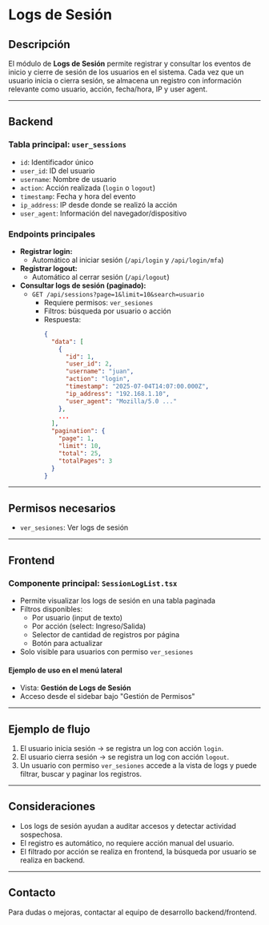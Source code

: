 # Logs de Sesión

## Descripción
El módulo de **Logs de Sesión** permite registrar y consultar los eventos de inicio y cierre de sesión de los usuarios en el sistema. Cada vez que un usuario inicia o cierra sesión, se almacena un registro con información relevante como usuario, acción, fecha/hora, IP y user agent.

---

## Backend

### Tabla principal: `user_sessions`
- `id`: Identificador único
- `user_id`: ID del usuario
- `username`: Nombre de usuario
- `action`: Acción realizada (`login` o `logout`)
- `timestamp`: Fecha y hora del evento
- `ip_address`: IP desde donde se realizó la acción
- `user_agent`: Información del navegador/dispositivo

### Endpoints principales

- **Registrar login:**
  - Automático al iniciar sesión (`/api/login` y `/api/login/mfa`)
- **Registrar logout:**
  - Automático al cerrar sesión (`/api/logout`)
- **Consultar logs de sesión (paginado):**
  - `GET /api/sessions?page=1&limit=10&search=usuario`
    - Requiere permisos: `ver_sesiones`
    - Filtros: búsqueda por usuario o acción
    - Respuesta:
      ```json
      {
        "data": [
          {
            "id": 1,
            "user_id": 2,
            "username": "juan",
            "action": "login",
            "timestamp": "2025-07-04T14:07:00.000Z",
            "ip_address": "192.168.1.10",
            "user_agent": "Mozilla/5.0 ..."
          },
          ...
        ],
        "pagination": {
          "page": 1,
          "limit": 10,
          "total": 25,
          "totalPages": 3
        }
      }
      ```

---

## Permisos necesarios
- `ver_sesiones`: Ver logs de sesión

---

## Frontend

### Componente principal: `SessionLogList.tsx`
- Permite visualizar los logs de sesión en una tabla paginada
- Filtros disponibles:
  - Por usuario (input de texto)
  - Por acción (select: Ingreso/Salida)
  - Selector de cantidad de registros por página
  - Botón para actualizar
- Solo visible para usuarios con permiso `ver_sesiones`

#### Ejemplo de uso en el menú lateral
- Vista: **Gestión de Logs de Sesión**
- Acceso desde el sidebar bajo "Gestión de Permisos"

---

## Ejemplo de flujo
1. El usuario inicia sesión → se registra un log con acción `login`.
2. El usuario cierra sesión → se registra un log con acción `logout`.
3. Un usuario con permiso `ver_sesiones` accede a la vista de logs y puede filtrar, buscar y paginar los registros.

---

## Consideraciones
- Los logs de sesión ayudan a auditar accesos y detectar actividad sospechosa.
- El registro es automático, no requiere acción manual del usuario.
- El filtrado por acción se realiza en frontend, la búsqueda por usuario se realiza en backend.

---

## Contacto
Para dudas o mejoras, contactar al equipo de desarrollo backend/frontend. 